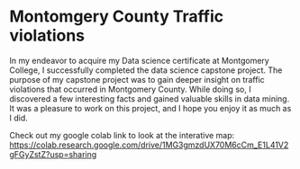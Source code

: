 # Montomgery County Traffic violations
In my endeavor to acquire my Data science certificate at Montgomery College, I successfully completed the data science capstone project. The purpose of my capstone project was to gain deeper insight on traffic violations that occurred in Montgomery County. While doing so, I discovered a few interesting facts and gained valuable skills in data mining. It was a pleasure to work on this project, and I hope you enjoy it as much as I did.

Check out my google colab link to look at the interative map:
https://colab.research.google.com/drive/1MG3gmzdUX70M6cCm_E1L41V2gFGyZstZ?usp=sharing
